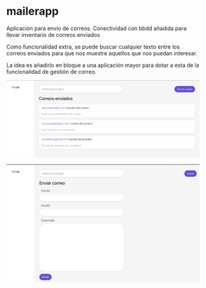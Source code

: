 # mailerapp
Aplicación para envío de correos. Conectividad con bbdd añadida para llevar inventario de correos enviados

Como funcionalidad extra, se puede buscar cualquier texto entre los correos enviados para que nos muestre aquellos que nos puedan interesar.

La idea es añadirlo en bloque a una aplicación mayor para dotar a esta de la funcionalidad de gestión de correo.



![Screenshot](screenshot1.jpg)


![Screenshot](screenshot2.jpg)
